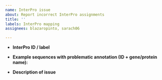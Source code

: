 ```yaml
---
name: InterPro issue
about: Report incorrect InterPro assignments
title: ''
labels: InterPro mapping
assignees: blazaropinto, sarach06

---
```


* **InterPro ID / label**

* **Example sequences with problematic annotation (ID + gene/protein name):**

* **Description of issue**
